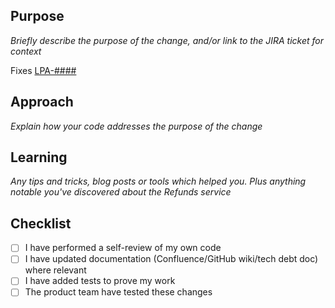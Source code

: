 ## Purpose
_Briefly describe the purpose of the change, and/or link to the JIRA ticket for context_

Fixes [LPA-####](https://opgtransform.atlassian.net/browse/LPA-####)

## Approach

_Explain how your code addresses the purpose of the change_

## Learning

_Any tips and tricks, blog posts or tools which helped you. Plus anything notable you've discovered about the Refunds service_

## Checklist

* [ ] I have performed a self-review of my own code
* [ ] I have updated documentation (Confluence/GitHub wiki/tech debt doc) where relevant
* [ ] I have added tests to prove my work
* [ ] The product team have tested these changes
